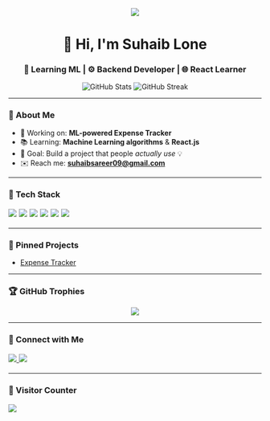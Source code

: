 <!-- Typing Animation -->
<p align="center">
  <img src="https://readme-typing-svg.herokuapp.com?font=Fira+Code&duration=3000&pause=1000&color=61DAFB&center=true&vCenter=true&width=435&lines=Hey+there!+I'm+Suhaib+Lone;ML+Enthusiast+%7C+React+Learner;I+love+building+real-world+projects" />
</p>

<!-- Profile Title -->
<h1 align="center">👋 Hi, I'm Suhaib Lone</h1>
<h3 align="center">🧠 Learning ML | ⚙️ Backend Developer | 🌐 React Learner</h3>

<!-- GitHub Stats -->
<p align="center">
  <img src="https://github-readme-stats.vercel.app/api?username=suhaib-lone&show_icons=true&theme=tokyonight" alt="GitHub Stats" />
  <img src="https://github-readme-streak-stats.herokuapp.com?user=suhaib-lone&theme=tokyonight" alt="GitHub Streak" />
</p>

---

### 🚀 About Me

- 🔭 Working on: **ML-powered Expense Tracker**
- 📚 Learning: **Machine Learning algorithms** & **React.js**
- 🧠 Goal: Build a project that people *actually use* 💡
- ✉️ Reach me: **suhaibsareer09@gmail.com**

---

### 💼 Tech Stack

<p style="font-size:18px">
  <img src="https://img.shields.io/badge/-Python-05122A?style=flat&logo=python" />
  <img src="https://img.shields.io/badge/-FastAPI-05122A?style=flat&logo=fastapi" />
  <img src="https://img.shields.io/badge/-MongoDB-05122A?style=flat&logo=mongodb" />
  <img src="https://img.shields.io/badge/-React-05122A?style=flat&logo=react" />
  <img src="https://img.shields.io/badge/-JavaScript-05122A?style=flat&logo=javascript" />
  <img src="https://img.shields.io/badge/-Git-05122A?style=flat&logo=git" />
</p>

---

### 📌 Pinned Projects

- [Expense Tracker](https://github.com/suhaib-lone/expense-tracker)

---

### 🏆 GitHub Trophies

<p align="center">
  <img src="https://github-profile-trophy.vercel.app/?username=suhaib-lone&theme=onedark&margin-w=10&margin-h=15" />
</p>

---

### 🤝 Connect with Me

<p style="font-size:18px">
  <a href="https://linkedin.com/in/suhaibsareer">
    <img src="https://img.shields.io/badge/-LinkedIn-blue?logo=linkedin&style=flat-square" />
  </a>
  <a href="mailto:suhaibsareer09@gmail.com">
    <img src="https://img.shields.io/badge/-Gmail-red?logo=gmail&style=flat-square" />
  </a>
</p>

---

### 👀 Visitor Counter

<p style="font-size:18px">
  <img src="https://visitor-badge.laobi.icu/badge?page_id=suhaib-lone.suhaib-lone" />
</p>
